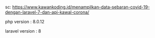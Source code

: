 sc: https://www.kawankoding.id/menampilkan-data-sebaran-covid-19-dengan-laravel-7-dan-api-kawal-corona/

php version : 8.0.12

laravel version : 8
